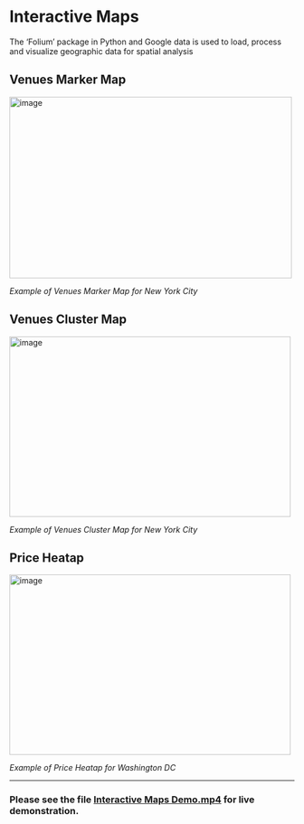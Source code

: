 # Interactive Maps
The ‘Folium’ package in Python and Google data is used to load, process and visualize geographic data for spatial analysis

## Venues Marker Map

<img width="499" height="321" alt="image" src="https://github.com/user-attachments/assets/b07e85e2-9493-4ce8-8696-780968271480" />

*Example of Venues Marker Map for New York City*

## Venues Cluster Map

<img width="497" height="319" alt="image" src="https://github.com/user-attachments/assets/224a3715-f5f3-4d4c-9cbf-2a12cea2c256" />

*Example of Venues Cluster Map for New York City* 

## Price Heatap

<img width="497" height="319" alt="image" src="https://github.com/user-attachments/assets/ce8a2336-fbbe-46da-a1b1-8e71d402f47f" />

*Example of Price Heatap for Washington DC*

--------------------------------------
### Please see the file [Interactive Maps Demo.mp4](https://github.com/Tabrizi-M/Geospatial-Project/blob/main/Interactive%20Maps%20Demo.mp4) for live demonstration. 
